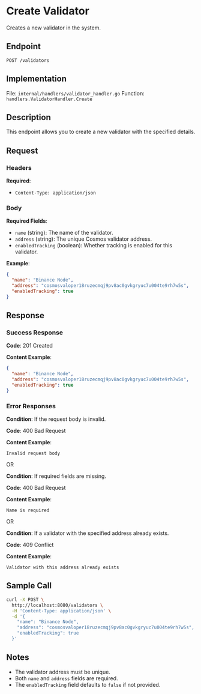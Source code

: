 # Create Validator

Creates a new validator in the system.

## Endpoint

```
POST /validators
```

## Implementation

File: `internal/handlers/validator_handler.go`
Function: `handlers.ValidatorHandler.Create`

## Description

This endpoint allows you to create a new validator with the specified details.

## Request

### Headers

**Required**:
- `Content-Type: application/json`

### Body

**Required Fields**:
- `name` (string): The name of the validator.
- `address` (string): The unique Cosmos validator address.
- `enabledTracking` (boolean): Whether tracking is enabled for this validator.

**Example**:
```json
{
  "name": "Binance Node",
  "address": "cosmosvaloper18ruzecmqj9pv8ac0gvkgryuc7u004te9rh7w5s",
  "enabledTracking": true
}
```

## Response

### Success Response

**Code**: 201 Created

**Content Example**:
```json
{
  "name": "Binance Node",
  "address": "cosmosvaloper18ruzecmqj9pv8ac0gvkgryuc7u004te9rh7w5s",
  "enabledTracking": true
}
```

### Error Responses

**Condition**: If the request body is invalid.

**Code**: 400 Bad Request

**Content Example**:
```
Invalid request body
```

OR

**Condition**: If required fields are missing.

**Code**: 400 Bad Request

**Content Example**:
```
Name is required
```

OR

**Condition**: If a validator with the specified address already exists.

**Code**: 409 Conflict

**Content Example**:
```
Validator with this address already exists
```

## Sample Call

```bash
curl -X POST \
  http://localhost:8080/validators \
  -H 'Content-Type: application/json' \
  -d '{
    "name": "Binance Node",
    "address": "cosmosvaloper18ruzecmqj9pv8ac0gvkgryuc7u004te9rh7w5s",
    "enabledTracking": true
  }'
```

## Notes

- The validator address must be unique.
- Both `name` and `address` fields are required.
- The `enabledTracking` field defaults to `false` if not provided. 